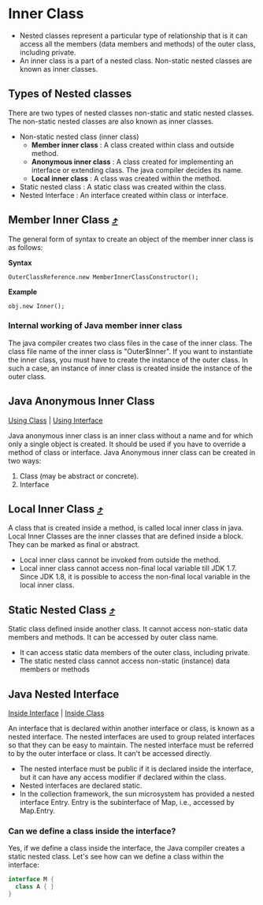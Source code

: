 # Inner Class

- Nested classes represent a particular type of relationship that is it can access all the members (data members and methods) of the outer class, including private.  
- An inner class is a part of a nested class. Non-static nested classes are known as inner classes.

## Types of Nested classes
There are two types of nested classes non-static and static nested classes. The non-static nested classes are also known as inner classes.

- Non-static nested class (inner class)
    - **Member inner class** : A class created within class and outside method.
    - **Anonymous inner class** : A class created for implementing an interface or extending class. The java compiler decides its name.
    - **Local inner class** : A class was created within the method.
- Static nested class : A static class was created within the class.
- Nested Interface : An interface created within class or interface.

## Member Inner Class [⤴︎](./MemberInnerClass.java)

The general form of syntax to create an object of the member inner class is as follows:  

**Syntax**
```
OuterClassReference.new MemberInnerClassConstructor();
```

**Example**
```
obj.new Inner();
```


### Internal working of Java member inner class

The java compiler creates two class files in the case of the inner class. The class file name of the inner class is "Outer$Inner". If you want to instantiate the inner class, you must have to create the instance of the outer class. In such a case, an instance of inner class is created inside the instance of the outer class.

## Java Anonymous Inner Class
[Using Class](./AnonymousInner.java) | [Using Interface](./AnonymousInnerInterface.java)

Java anonymous inner class is an inner class without a name and for which only a single object is created. It should be used if you have to override a method of class or interface. Java Anonymous inner class can be created in two ways:

1. Class (may be abstract or concrete).
2. Interface

## Local Inner Class [⤴︎](./LocalInnerClass.java)

A class that is created inside a method, is called local inner class in java. Local Inner Classes are the inner classes that are defined inside a block. They can be marked as final or abstract.

- Local inner class cannot be invoked from outside the method.
- Local inner class cannot access non-final local variable till JDK 1.7. Since JDK 1.8, it is possible to access the non-final local variable in the local inner class.

## Static Nested Class [⤴︎](./StaticNestedClass.java)

Static class defined inside another class. It cannot access non-static data members and methods. It can be accessed by outer class name.

- It can access static data members of the outer class, including private.
- The static nested class cannot access non-static (instance) data members or methods

## Java Nested Interface
[Inside Interface](./InterfaceNestedInterface.java) | [Inside Class](./InterfaceNestedInsideClass.java)

An interface that is declared within another interface or class, is known as a nested interface. The nested interfaces are used to group related interfaces so that they can be easy to maintain. The nested interface must be referred to by the outer interface or class. It can't be accessed directly.

- The nested interface must be public if it is declared inside the interface, but it can have any access modifier if declared within the class.
- Nested interfaces are declared static.
- In the collection framework, the sun microsystem has provided a nested interface Entry. Entry is the subinterface of Map, i.e., accessed by Map.Entry.

### Can we define a class inside the interface?
Yes, if we define a class inside the interface, the Java compiler creates a static nested class. Let's see how can we define a class within the interface:

```java
interface M {  
  class A { }  
}
```